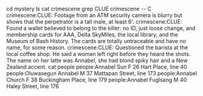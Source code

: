 cd mystery
ls
cat crimescene
grep CLUE crimescene -- C
	crimescene:CLUE: Footage from an ATM security camera is blurry but shows that the perpetrator is a tall male, at least 6'.
	crimescene:CLUE: Found a wallet believed to belong to the killer: no ID, just loose change, and membership cards for AAA, Delta SkyMiles, the local library, and the Museum of Bash History. The cards are totally untraceable and have no name, for some reason.
	crimescene:CLUE: Questioned the barista at the local coffee shop. He said a woman left right before they heard the shots. The name on her latte was Annabel, she had blond spiky hair and a New Zealand accent.
cat people
	people:Annabel Sun	F	26	Hart Place, line 40
	people:Oluwasegun Annabel	M	37	Mattapan Street, line 173
	people:Annabel Church	F	38	Buckingham Place, line 179
	people:Annabel Fuglsang	M	40	Haley Street, line 176